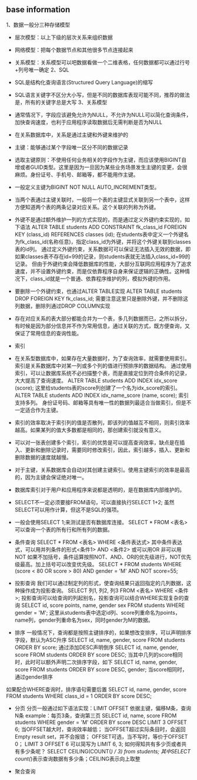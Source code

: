 ## base information

1、数据一般分三种存储模型
* 层次模型：以上下级的层次关系来组织数据
* 网络模型：把每个数据节点和其他很多节点连接起来
* 关系模型：关系模型可以吧数据看做一个二维表格，任何数据都可以通过行号+列号唯一确定
2、SQL
* SQL是结构化查询语言(Structured Query Language)的缩写
* SQL语言关键字不区分大小写，但是不同的数据库表现可能不同，推荐的做法是，所有的关键字总是大写
3、关系模型
* 通常情况下，字段应该避免允许为NULL，不允许为NULL可以简化查询条件，加快查询速度，也利于应用程序读取数据后无需判断是否为NULL
* 在关系数据库中，关系是通过主键和外键来维护的
* 主键：能够通过某个字段唯一区分不同的数据记录
* 选取主键原则：不使用任何业务相关的字段作为主键，而应该使用BIGINT自增或者GUID类型。这里是因为一旦因为某些业务场景发生主键的变更，会很麻烦。身份证号、手机号、邮箱等，都不能用作主键。
* 一般定义主键为BIGINT NOT NULL AUTO_INCREMENT类型。

* 当两个表通过主键关联时，一般将一个表的主键显式关联到另一个表中，这样方便知道两个表的两条记录对应关系。这个关联的列称为外键。
* 外键不是通过额外维护一列的方式实现的，而是通过定义外键约束实现的，如下语法
ALTER TABLE students
ADD CONSTRAINT fk_class_id
FOREIGN KEY (class_id)
REFERENCES classes (id);
在students表中定义一个外键名为fk_class_id(名称任意)，指定class_id为外键，并将这个外键关联到classes表的id列。
通过定义外键约束，关系数据可可以保证无法插入无效的数据，即如果classes表不存在id=99的记录，则students表就无法插入class_id=99的记录。
但由于外键约束会降低数据库的性能，大部分互联网应用程序为了追求速度，并不设置外键约束，而是仅依靠程序自身来保证逻辑的正确性。这种情况下，class_id就是一个普通、依靠程序维护的列，模拟外键的作用。
* 要删除一个外键约束，也通过ALTER TABLE实现
ALTER TABLE students
DROP FOREIGN KEY fk_class_id;
需要注意这里只是删除外键，并不删除这列数据，删除列通过DROP COLUMN实现
* 存在对应关系的表大部分都能合并为一个表，多几列数据而已，之所以拆分，有时候是因为部分信息并不作为常用信息，通过关联的方式，既方便查询，又保证了常用信息的查询性能。

* 索引
* 在关系型数据库中，如果存在大量数据时，为了查询效率，就需要使用索引。索引是关系数据库中对某一列或多个列的值进行预排序的数据结构。
通过使用索引，可以让数据库系统不必扫描整个表，而是直接定位到符合条件的记录，大大提高了查询速度。
ALTER TABLE students
ADD INDEX idx_score (score);
这里给students表的score列创建了一个名为idx_score的索引。
ALTER TABLE students
ADD INDEX idx_name_score (name, score);
索引支持多列。
身份证号码、邮箱等具有唯一性的数据列最适合当做索引，但是不一定适合作为主键。
* 索引的效率取决于索引列的值是否散列，即该列的值越互不相同，则索引效率越高。如果某列的值大多数都是相同的，那创建索引就没有意义。
* 可以对一张表创建多个索引，索引的优势是可以提高查询效率，缺点是在插入、更新和删除记录时，需要同时修改索引，因此，索引越多，插入、更新和删除数据的速度就越慢。
* 对于主键，关系数据库会自动对其创建主键索引。使用主键索引的效率是最高的，因为主键会保证绝对唯一。
* 数据库索引对于用户和应用程序来说都是透明的，是在数据库内部维护的。

* SELECT不一定必须要接FROM语句，可以直接执行SELECT 1+2; 虽然SELECT可以用作计算，但这不是SQL的强项。
* 一般会使用SELECT 1;来测试是否有数据库连接。
SELECT * FROM <表名>可以查询一个表的所有行和所有列的数据。

* 条件查询
SELECT * FROM <表名> WHERE <条件表达式>
其中条件表达式，可以用并列条件的形式<条件1> AND <条件2>
或可以用OR
非可以用NOT
如果不加括号，条件运算按照NOT、AND、OR的优先级进行，NOT优先级最高。加上括号可以改变优先级。
SELECT * FROM students WHERE (score < 80 OR score > 80) AND gender = 'M' AND NOT score=55;

* 投影查询
我们可以通过制定列的形式，使查询结果只返回指定的几列数据，这种操作成为投影查询。
SELECT 列1, 列2, 列3 FROM <表名> WHERE <条件>;
投影查询可以给查询的列起别名，投影查询可以结合WHERE实现复杂的查询
SELECT id, score points, name, gender sex FROM students WHERE gender = 'M';
这里从students表中选定id列、score列重命名为points，name列，gender列重命名为sex，同时gender为M的数据。

* 排序
一般情况下，查询都是按照主键排序的，如果想改变排序，可以声明排序字段，默认为ASC升序
SELECT id, name, gender, score FROM students ORDER BY score;
通过添加DESC声明倒序
SELECT id, name, gender, score FROM students ORDER BY score DESC;
当其中几列的score相同时，此时可以额外声明二次排序字段，如下
SELECT id, name, gender, score FROM students ORDER BY score DESC, gender;
当score相同时，通过gender排序

如果配合WHERE查询时，排序语句需要后置
SELECT id, name, gender, score
FROM students
WHERE class_id = 1
ORDER BY score DESC;

* 分页
分页一般通过如下语法实现：LIMIT <N> OFFSET <M>
依据主键，偏移M条，查询N条
example：每页3条，查询第三页
SELECT id, name, score
FROM students
WHERE gender = 'M'
ORDER BY score DESC
LIMIT 3 OFFSET 6;
当OFFSET越大时，查询效率越低；
当OFFSET超过实际条目时，会返回Empty result set，并不会报错；
OFFSET可选，当不写时，等价于OFFSET 0；
LIMIT 3 OFFSET 6 可以简写为 LIMIT 6, 3;
如何得知共有多少页或者共有多少条呢？
SELECT CEILING(COUNT(*) / 3) from students;
其中SELECT count(*)表示查询数据有多少条；CEILING表示向上取整

* 聚合查询



